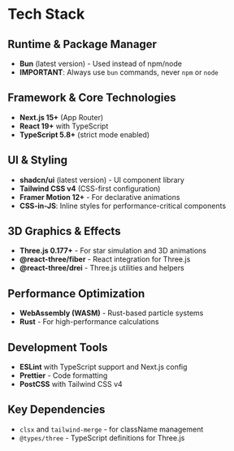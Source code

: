 # Tech Stack

## Runtime & Package Manager

- **Bun** (latest version) - Used instead of npm/node
- **IMPORTANT**: Always use `bun` commands, never `npm` or `node`

## Framework & Core Technologies

- **Next.js 15+** (App Router)
- **React 19+** with TypeScript
- **TypeScript 5.8+** (strict mode enabled)

## UI & Styling

- **shadcn/ui** (latest version) - UI component library
- **Tailwind CSS v4** (CSS-first configuration)
- **Framer Motion 12+** - For declarative animations
- **CSS-in-JS**: Inline styles for performance-critical components

## 3D Graphics & Effects

- **Three.js 0.177+** - For star simulation and 3D animations
- **@react-three/fiber** - React integration for Three.js
- **@react-three/drei** - Three.js utilities and helpers

## Performance Optimization

- **WebAssembly (WASM)** - Rust-based particle systems
- **Rust** - For high-performance calculations

## Development Tools

- **ESLint** with TypeScript support and Next.js config
- **Prettier** - Code formatting
- **PostCSS** with Tailwind CSS v4

## Key Dependencies

- `clsx` and `tailwind-merge` - for className management
- `@types/three` - TypeScript definitions for Three.js
